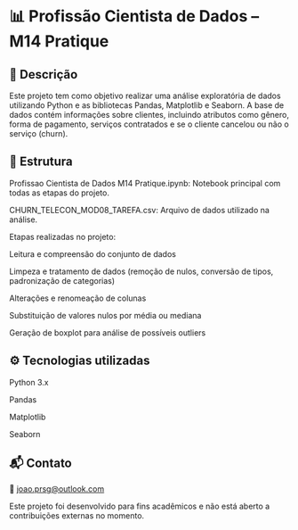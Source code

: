 # 📊 Profissão Cientista de Dados – M14 Pratique

## 📝 Descrição

Este projeto tem como objetivo realizar uma análise exploratória de dados utilizando Python e as bibliotecas Pandas, Matplotlib e Seaborn. A base de dados contém informações sobre clientes, incluindo atributos como gênero, forma de pagamento, serviços contratados e se o cliente cancelou ou não o serviço (churn).

## 📁 Estrutura

Profissao Cientista de Dados M14 Pratique.ipynb: Notebook principal com todas as etapas do projeto.

CHURN_TELECON_MOD08_TAREFA.csv: Arquivo de dados utilizado na análise.

Etapas realizadas no projeto:

Leitura e compreensão do conjunto de dados

Limpeza e tratamento de dados (remoção de nulos, conversão de tipos, padronização de categorias)

Alterações e renomeação de colunas

Substituição de valores nulos por média ou mediana

Geração de boxplot para análise de possíveis outliers

## ⚙️ Tecnologias utilizadas

Python 3.x

Pandas

Matplotlib

Seaborn

## 📬 Contato

📧 joao.prsg@outlook.com

Este projeto foi desenvolvido para fins acadêmicos e não está aberto a contribuições externas no momento.
